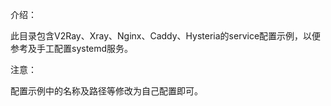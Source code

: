 介绍：

此目录包含V2Ray、Xray、Nginx、Caddy、Hysteria的service配置示例，以便参考及手工配置systemd服务。

注意：

配置示例中的名称及路径等修改为自己配置即可。
